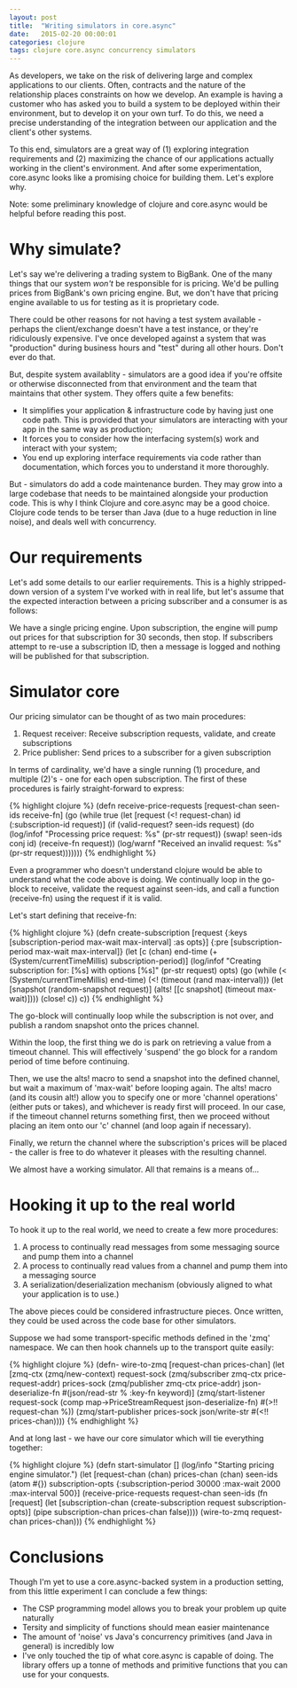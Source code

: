 ```yaml
---
layout: post
title:  "Writing simulators in core.async"
date:   2015-02-20 00:00:01
categories: clojure
tags: clojure core.async concurrency simulators
---
```


As developers, we take on the risk of delivering large and complex applications to our
clients. Often, contracts and the nature of the relationship places constraints on how we
develop. An example is having a customer who has asked you to build a system to be deployed within
their environment, but to develop it on your own turf. To do this, we need a precise understanding
of the integration between our application and the client's other systems.

To this end, simulators are a great way of (1) exploring integration requirements and (2) maximizing
the chance of our applications actually working in the client's environment. And after some
experimentation, core.async looks like a promising choice for building them. Let's explore why.

Note: some preliminary knowledge of clojure and core.async would be helpful before reading this post.

# Why simulate?

Let's say we're delivering a trading system to BigBank. One of the many things that our system
_won't_ be responsible for is pricing. We'd be pulling prices from BigBank's own pricing
engine. But, we don't have that pricing engine available to us for testing as it is proprietary
code.

There could be other reasons for not having a test system available - perhaps the client/exchange
doesn't have a test instance, or they're ridiculously expensive. I've once developed against a
system that was "production" during business hours and "test" during all other hours. Don't ever do
that.

But, despite system availablity - simulators are a good idea if you're offsite or otherwise
disconnected from that environment and the team that maintains that other system. They offers quite
a few benefits:

* It simplifies your application & infrastructure code by having just one code path. This is
  provided that your simulators are interacting with your app in the same way as production;
* It forces you to consider how the interfacing system(s) work and interact with your system;
* You end up exploring interface requirements via code rather than documentation, which forces you
  to understand it more thoroughly.

But - simulators do add a code maintenance burden. They may grow into a large codebase that needs to
be maintained alongside your production code. This is why I think Clojure and core.async may be a
good choice. Clojure code tends to be terser than Java (due to a huge reduction in line noise), and
deals well with concurrency.

# Our requirements

Let's add some details to our earlier requirements. This is a highly stripped-down version of a
system I've worked with in real life, but let's assume that the expected interaction between a
pricing subscriber and a consumer is as follows:

We have a single pricing engine. Upon subscription, the engine will pump out prices for that
subscription for 30 seconds, then stop. If subscribers attempt to re-use a subscription ID, then a
message is logged and nothing will be published for that subscription.

# Simulator core

Our pricing simulator can be thought of as two main procedures:

1. Request receiver: Receive subscription requests, validate, and create subscriptions
2. Price publisher: Send prices to a subscriber for a given subscription

In terms of cardinality, we'd have a single running (1) procedure, and multiple (2)'s - one for each
open subscription. The first of these procedures is fairly straight-forward to express:

{% highlight clojure %}
(defn receive-price-requests
  [request-chan seen-ids receive-fn]
  (go
   (while true
     (let [request (<! request-chan)
           id (:subscription-id request)] 
       (if (valid-request? seen-ids request)
         (do
           (log/infof "Processing price request: %s" (pr-str request))
           (swap! seen-ids conj id)
           (receive-fn request))
         (log/warnf "Received an invalid request: %s" (pr-str request)))))))
{% endhighlight %}

Even a programmer who doesn't understand clojure would be able to understand what the code above is
doing. We continually loop in the go-block to receive, validate the request against seen-ids, and
call a function (receive-fn) using the request if it is valid.

Let's start defining that receive-fn:

{% highlight clojure %}
(defn create-subscription
  [request {:keys [subscription-period max-wait max-interval] :as opts}]
  {:pre [subscription-period max-wait max-interval]}
  (let [c (chan)
        end-time (+ (System/currentTimeMillis) subscription-period)]
    (log/infof "Creating subscription for: [%s] with options [%s]" (pr-str request) opts)
    (go
     (while (< (System/currentTimeMillis) end-time)
       (<! (timeout (rand max-interval)))
       (let [snapshot (random-snapshot request)]
         (alts! [[c snapshot]
                 (timeout max-wait)])))
     (close! c))
    c))
{% endhighlight %}

The go-block will continually loop while the subscription is not over, and publish a random snapshot
onto the prices channel. 

Within the loop, the first thing we do is park on retrieving a value from a timeout channel. This
will effectively 'suspend' the go block for a random period of time before continuing.

Then, we use the alts! macro to send a snapshot into the defined channel, but wait a maximum of
'max-wait' before looping again. The alts! macro (and its cousin alt!) allow you to specify one or
more 'channel operations' (either puts or takes), and whichever is ready first will proceed. In our
case, if the timeout channel returns something first, then we proceed without placing an item onto
our 'c' channel (and loop again if necessary).
  
Finally, we return the channel where the subscription's prices will be placed - the caller is free
to do whatever it pleases with the resulting channel.

We almost have a working simulator. All that remains is a means of...

# Hooking it up to the real world

To hook it up to the real world, we need to create a few more procedures:

1. A process to continually read messages from some messaging source and pump them into a channel
2. A process to continually read values from a channel and pump them into a messaging source
3. A serialization/deserialization mechanism (obviously aligned to what your application is to use.)

The above pieces could be considered infrastructure pieces. Once written, they could be used across
the code base for other simulators.

Suppose we had some transport-specific methods defined in the 'zmq' namespace. We can then hook
channels up to the transport quite easily:

{% highlight clojure %}
(defn- wire-to-zmq
  [request-chan prices-chan]
  (let [zmq-ctx (zmq/new-context)
        request-sock (zmq/subscriber zmq-ctx price-request-addr)
        prices-sock (zmq/publisher zmq-ctx price-addr)
        json-deserialize-fn #(json/read-str % :key-fn keyword)]
    (zmq/start-listener request-sock
                        (comp map->PriceStreamRequest json-deserialize-fn)
                        #(>!! request-chan %))
    (zmq/start-publisher prices-sock
                         json/write-str
                         #(<!! prices-chan))))
{% endhighlight %}

And at long last - we have our core simulator which will tie everything together:

{% highlight clojure %}
(defn start-simulator
  []
  (log/info "Starting pricing engine simulator.")
  (let [request-chan (chan)
        prices-chan (chan)
        seen-ids (atom #{})
        subscription-opts {:subscription-period 30000
                           :max-wait 2000
                           :max-interval 500}]
    (receive-price-requests request-chan
                            seen-ids
                            (fn [request]
                              (let [subscription-chan (create-subscription request
                                                                           subscription-opts)]
                                (pipe subscription-chan prices-chan false))))
    (wire-to-zmq request-chan prices-chan)))
{% endhighlight %}

# Conclusions

Though I'm yet to use a core.async-backed system in a production setting, from this little
experiment I can conclude a few things:

* The CSP programming model allows you to break your problem up quite naturally
* Tersity and simplicity of functions should mean easier maintenance
* The amount of 'noise' vs Java's concurrency primitives (and Java in general) is incredibly low
* I've only touched the tip of what core.async is capable of doing. The library offers up a tonne of
  methods and primitive functions that you can use for your conquests.



